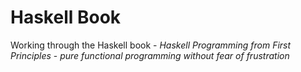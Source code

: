 # Haskell Book
Working through the Haskell book - *Haskell Programming from First Principles* - _pure functional programming without fear of frustration_
